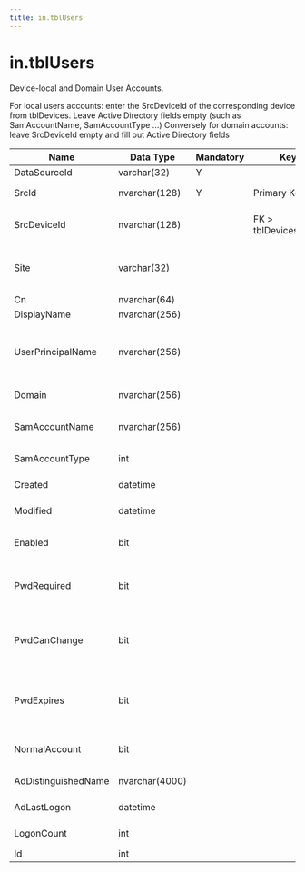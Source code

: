 ```yaml
---
title: in.tblUsers
---
```

# in.tblUsers

Device-local and Domain User Accounts.​

For local users accounts: enter the SrcDeviceId of the corresponding device from tblDevices. Leave Active Directory fields empty (such as SamAccountName, SamAccountType ...)
Conversely for domain accounts: leave SrcDeviceId empty and fill out Active Directory fields

| Name                | Data Type      | Mandatory | Key                   | Comment                                                                                                                                                                             |
|---------------------|----------------|-----------|-----------------------|-------------------------------------------------------------------------------------------------------------------------------------------------------------------------------------|
| DataSourceId        | varchar(32)    | Y         |                       | Unique ID of the source of this record.                                                                                                                                             |
| SrcId​​               | nvarchar(128)  | Y         | Primary Key           | Unique ID of the user account in its resp. data source                                                                                                                              |
| SrcDeviceId         | nvarchar(128)  |           | FK > tblDevices.SrcId | If this is a local user account rather than a domain account, device the account exists on.                                                                                         |
| Site                | varchar(32)    |           |                       | A free text value the user can provide with the data source to indicate a site, environment, tenant, ​or other category these users belong to.                                       |
| Cn                  | nvarchar(64)   |           |                       | Active Directory Common Name.                                                                                                                                                       |
| DisplayName         | nvarchar(256)  |           |                       |                                                                                                                                                                                     |
| UserPrincipalName   | nvarchar(256)  |           |                       | The user principal name (UPN) of the user. The UPN is an Internet-style login name for the user based on Internet standard RFC 822. Active Directory User-Principal-Name attribute. |
| Domain              | nvarchar(256)  |           |                       | For local accounts: empty or the computer name where the device is defined.                                                                                                         |
| SamAccountName      | nvarchar(256)  |           |                       | Active Directory samAccountName attribute. Local user accounts do not have a samAccountName.                                                                                        |
| SamAccountType      | int            |           |                       | Active Directory samAccountType attribute.                                                                                                                                          |
| Created             | datetime       |           |                       | Date and time this user account was created.                                                                                                                                        |
| Modified            | datetime       |           |                       | Date and time this user account was last modified.                                                                                                                                  |
| Enabled             | bit            |           |                       | Based on Win32_UserAccount.Disabled, or AccountDisabled flag of the Active Directory UserAccountControl property.                                                                   |
| PwdRequired         | bit            |           |                       | Based on Win32_UserAccount.PasswordRequired, or PASSWD_NOTREQD flag of the Active Directory UserAccountControl property.                                                            |
| PwdCanChange        | bit            |           |                       | Based on Win32_UserAccount.PasswordChangeable, or PASSWD_CANT_CHANGE flag of the Active Directory UserAccountControl property.                                                      |
| PwdExpires          | bit            |           |                       | Based on Win32_UserAccount.PasswordExpires, or DONT_EXPIRE_PASSWORD flag of the Active Directory UserAccountControl property.                                                       |
| NormalAccount       | bit            |           |                       | Based on NORMAL_ACCOUNT flag of the Active Directory UserAccountControl property.                                                                                                   |
| AdDistinguishedName | nvarchar(4000) |           |                       | Active Directory distinguishedName attribute of the user account.                                                                                                                   |
| AdLastLogon         | datetime       |           |                       | MAX(LastLogon, LastLogonTimestamp) attributes in Active Directory.                                                                                                                  |
| LogonCount          | int            |           |                       | Number of times the user successfully logged on to Active Directory.                                                                                                                |
| Id                  | int            |           |                       | Generated during import. Leave empty.                                                                                                                                               |